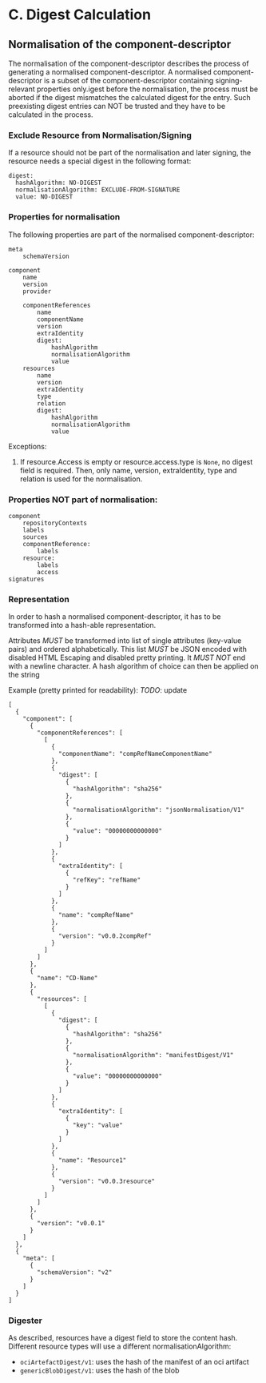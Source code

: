 # C. Digest Calculation

## Normalisation of the component-descriptor

The normalisation of the component-descriptor describes the process of generating a normalised component-descriptor. A normalised component-descriptor is a subset of the component-descriptor containing signing-relevant properties only.igest before the normalisation, the process must be aborted if the digest mismatches the calculated digest for the entry. Such preexisting digest entries can NOT be trusted and they have to be calculated in the process.

### Exclude Resource from Normalisation/Signing

If a resource should not be part of the normalisation and later signing, the resource needs a special digest in the following format:

```
digest:
  hashAlgorithm: NO-DIGEST
  normalisationAlgorithm: EXCLUDE-FROM-SIGNATURE
  value: NO-DIGEST
```

### Properties for normalisation

The following properties are part of the normalised component-descriptor:

```
meta
    schemaVersion

component
    name
    version
    provider

    componentReferences
        name
        componentName
        version
        extraIdentity
        digest:
            hashAlgorithm
            normalisationAlgorithm
            value
    resources
        name
        version
        extraIdentity
        type
        relation
        digest:
            hashAlgorithm
            normalisationAlgorithm
            value
```

Exceptions:

1. If resource.Access is empty or resource.access.type is `None`, no digest field is required. Then, only name, version, extraIdentity, type and relation is used for the normalisation.

### Properties **NOT** part of normalisation:

```
component
    repositoryContexts
    labels
    sources
    componentReference:
        labels
    resource:
        labels
        access
signatures
```

### Representation

In order to hash a normalised component-descriptor, it has to be transformed into a hash-able representation.

Attributes *MUST* be transformed into list of single attributes (key-value pairs) and ordered alphabetically. This list *MUST* be JSON encoded with disabled HTML Escaping and disabled pretty printing. It *MUST NOT* end with a newline character. A hash algorithm of choice can then be applied on the string

Example (pretty printed for readability): *TODO*: update

```
[
  {
    "component": [
      {
        "componentReferences": [
          [
            {
              "componentName": "compRefNameComponentName"
            },
            {
              "digest": [
                {
                  "hashAlgorithm": "sha256"
                },
                {
                  "normalisationAlgorithm": "jsonNormalisation/V1"
                },
                {
                  "value": "00000000000000"
                }
              ]
            },
            {
              "extraIdentity": [
                {
                  "refKey": "refName"
                }
              ]
            },
            {
              "name": "compRefName"
            },
            {
              "version": "v0.0.2compRef"
            }
          ]
        ]
      },
      {
        "name": "CD-Name"
      },
      {
        "resources": [
          [
            {
              "digest": [
                {
                  "hashAlgorithm": "sha256"
                },
                {
                  "normalisationAlgorithm": "manifestDigest/V1"
                },
                {
                  "value": "00000000000000"
                }
              ]
            },
            {
              "extraIdentity": [
                {
                  "key": "value"
                }
              ]
            },
            {
              "name": "Resource1"
            },
            {
              "version": "v0.0.3resource"
            }
          ]
        ]
      },
      {
        "version": "v0.0.1"
      }
    ]
  },
  {
    "meta": [
      {
        "schemaVersion": "v2"
      }
    ]
  }
]

```

### Digester

As described, resources have a digest field to store the content hash. Different resource types will use a different normalisationAlgorithm:

 - `ociArtefactDigest/v1`: uses the hash of the manifest of an oci artifact
 - `genericBlobDigest/v1`: uses the hash of the blob
